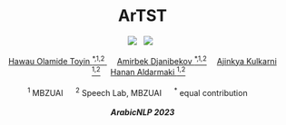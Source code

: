 <div align="center">

<h1> ArTST </h1>

<a href=''> <a href=''><img src='https://img.shields.io/badge/paper-ArXiv-red'></a> &nbsp;  <a href=''><img src='https://img.shields.io/badge/demo-Page-green'></a> &nbsp;

<div>
    <a href='' target='_blank'>Hawau Olamide Toyin <sup>*,1,2</sup> </a>&emsp;
    <a href='' target='_blank'>Amirbek Djanibekov <sup>*,1,2</a>&emsp;
    <a href='' target='_blank'>Ajinkya Kulkarni <sup>1,2</a>&emsp;
    <a href='' target='_blank'>Hanan Aldarmaki <sup>1,2</a>&emsp;
</div>
<br>
<div>
    <sup>1</sup> MBZUAI &emsp; <sup>2</sup> Speech Lab, MBZUAI &emsp; <sup>*</sup> equal contribution &emsp; 
</div>
<br>
<i><strong><a target='_blank'>ArabicNLP 2023</a></strong></i>
<br>
</div>